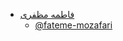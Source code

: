 + [فاطمه مظفری](https://fateme-mozafari.github.io/fateme-mozafari/ )  
  - [@fateme-mozafari](https://github.com/fateme-mozafari)
